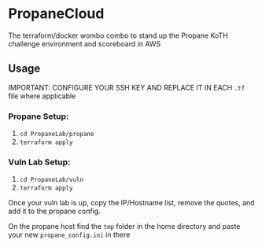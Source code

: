 # PropaneCloud
The terraform/docker wombo combo to stand up the Propane KoTH challenge environment and scoreboard in AWS


## Usage

IMPORTANT: CONFIGURE YOUR SSH KEY AND REPLACE IT IN EACH `.tf` file where applicable

### Propane Setup:
1. `cd PropaneLab/propane`
2. `terraform apply`

### Vuln Lab Setup:
1. `cd PropaneLab/vuln`
2. `terraform apply`

Once your vuln lab is up, copy the IP/Hostname list, remove the quotes, and add it to the propane config.

On the propane host find the `tmp` folder in the home directory and paste your new `propane_config.ini` in there